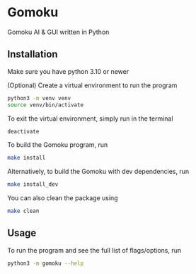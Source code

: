# Gomoku
Gomoku AI &amp; GUI written in Python

## Installation

Make sure you have python 3.10 or newer

(Optional) Create a virtual environment to run the program
```bash
python3 -m venv venv
source venv/bin/activate
```

To exit the virtual environment, simply run in the terminal
```bash
deactivate
```

To build the Gomoku program, run
```bash
make install
```

Alternatively, to build the Gomoku with dev dependencies, run
```bash
make install_dev
```

You can also clean the package using
```bash
make clean
```

## Usage

To run the program and see the full list of flags/options, run
```bash
python3 -m gomoku --help
```